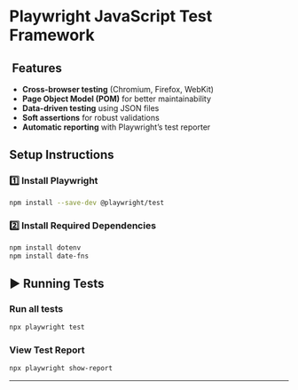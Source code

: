 # Playwright JavaScript Test Framework

##  Features

- **Cross-browser testing** (Chromium, Firefox, WebKit)
- **Page Object Model (POM)** for better maintainability
- **Data-driven testing** using JSON files
- **Soft assertions** for robust validations
- **Automatic reporting** with Playwright’s test reporter

## Setup Instructions

### **1️⃣ Install Playwright**

```sh
npm install --save-dev @playwright/test 
```

### **2️⃣ Install Required Dependencies**

```sh
npm install dotenv
npm install date-fns
```

## ▶ Running Tests

### **Run all tests**

```sh
npx playwright test
```

### **View Test Report**

```sh
npx playwright show-report
```

---


